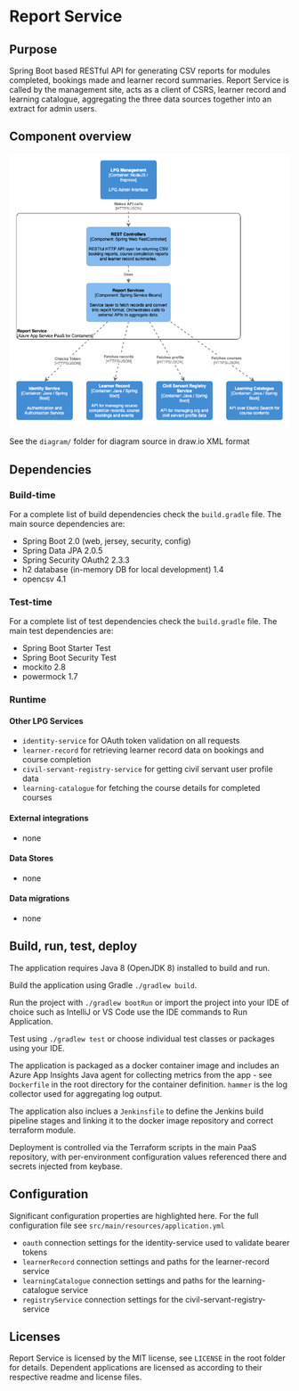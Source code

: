 # Report Service

## Purpose

Spring Boot based RESTful API for generating CSV reports for modules completed, bookings made and learner record summaries. Report Service is called by the management site, acts as a client of CSRS, learner record and learning catalogue, aggregating the three data sources together into an extract for admin users.


## Component overview

![C4 Component diagram for Report Service](diagram/report-service-component.png)

See the `diagram/` folder for diagram source in draw.io XML format


## Dependencies

### Build-time

For a complete list of build dependencies check the `build.gradle` file. The main source dependencies are:  
- Spring Boot 2.0 (web, jersey, security, config)
- Spring Data JPA 2.0.5
- Spring Security OAuth2 2.3.3
- h2 database (in-memory DB for local development) 1.4
- opencsv 4.1

### Test-time

For a complete list of test dependencies check the `build.gradle` file. The main test dependencies are:  
- Spring Boot Starter Test
- Spring Boot Security Test
- mockito 2.8
- powermock 1.7

### Runtime 

#### Other LPG Services

- `identity-service` for OAuth token validation on all requests
- `learner-record` for retrieving learner record data on bookings and course completion
- `civil-servant-registry-service` for getting civil servant user profile data
- `learning-catalogue` for fetching the course details for completed courses

#### External integrations

- none

#### Data Stores

- none

#### Data migrations

- none


## Build, run, test, deploy

The application requires Java 8 (OpenJDK 8) installed to build and run.

Build the application using Gradle `./gradlew build`.

Run the project with `./gradlew bootRun` or import the project into your IDE of choice such as IntelliJ or VS Code use the IDE commands to Run Application.

Test using `./gradlew test` or choose individual test classes or packages using your IDE.

The application is packaged as a docker container image and includes an Azure App Insights Java agent for collecting metrics from the app - see `Dockerfile` in the root directory for the container definition. `hammer` is the log collector used for aggregating log output.

The application also inclues a `Jenkinsfile` to define the Jenkins build pipeline stages and linking it to the docker image repository and correct terraform module.

Deployment is controlled via the Terraform scripts in the main PaaS repository, with per-environment configuration values referenced there and secrets injected from keybase.


## Configuration

Significant configuration properties are highlighted here. For the full configuration file see `src/main/resources/application.yml`

- `oauth` connection settings for the identity-service used to validate bearer tokens
- `learnerRecord` connection settings and paths for the learner-record service
- `learningCatalogue` connection settings and paths for the learning-catalogue service
- `registryService` connection settings for the civil-servant-registry-service


## Licenses

Report Service is licensed by the MIT license, see `LICENSE` in the root folder for details. Dependent applications are licensed as according to their respective readme and license files.

